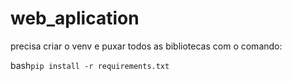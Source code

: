 # web_aplication


precisa criar o venv e puxar todos as bibliotecas com o comando:

bash``
  pip install -r requirements.txt
``
